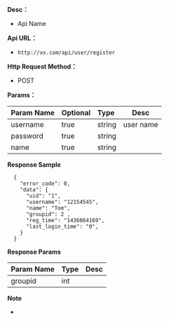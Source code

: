**Desc：**

- Api Name

**Api URL：**
- ` http://xx.com/api/user/register `

**Http Request Method：**
- POST

**Params：**

| Param Name | Optional | Type   | Desc      |
| :--------- | :------- | :----- | --------- |
| username   | true     | string | user name |
| password   | true     | string |           |
| name       | true     | string |           |

 **Response Sample**

```
  {
    "error_code": 0,
    "data": {
      "uid": "1",
      "username": "12154545",
      "name": "Tom",
      "groupid": 2 ,
      "reg_time": "1436864169",
      "last_login_time": "0",
    }
  }
```

 **Response Params**

| Param Name  | Type | Desc                                |
| :------ | :--- | ------------------------------------ |
| groupid | int  | |

 **Note**

- 


